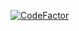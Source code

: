 [![CodeFactor](https://www.codefactor.io/repository/github/3akare/microservices-with-spring-boot/badge)](https://www.codefactor.io/repository/github/3akare/microservices-with-spring-boot)
